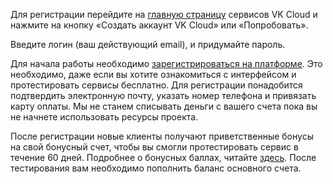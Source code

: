 Для регистрации перейдите на [главную страницу](https://mcs.mail.ru) сервисов VK Cloud и нажмите на кнопку «Создать аккаунт VK Cloud» или «Попробовать».

Введите логин (ваш действующий email), и придумайте пароль.

Для начала работы необходимо [зарегистрироваться на платформе](https://mcs.mail.ru/docs/additionals/start/get-started/registration). Это необходимо, даже если вы хотите ознакомиться с интерфейсом и протестировать сервисы бесплатно. Для регистрации понадобится подтвердить электронную почту, указать номер телефона и привязать карту оплаты. Мы не станем списывать деньги с вашего счета пока вы не начнете использовать ресурсы проекта.

После регистрации новые клиенты получают приветственные бонусы на свой бонусный счет, чтобы вы смогли протестировать сервис в течение 60 дней. Подробнее о бонусных баллах, читайте [здесь](https://mcs.mail.ru/docs/ru/additionals/billing/concepts/promotions). После тестирования вам необходимо пополнить баланс основного счета.
